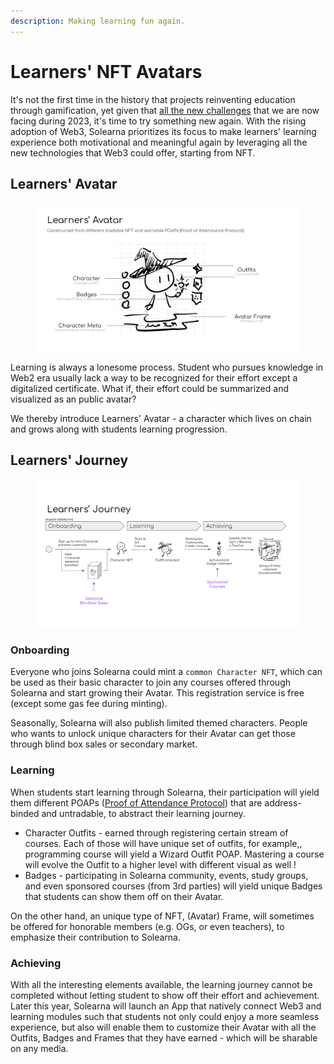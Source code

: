 ```yaml
---
description: Making learning fun again.
---
```


# Learners' NFT Avatars

It's not the first time in the history that projects reinventing education through gamification, yet given that [all the new challenges](../overview/our-ecosystem/) that we are now facing during 2023, it's time to try something new again. With the rising adoption of Web3, Solearna prioritizes its focus to make learners' learning experience both motivational and meaningful again by leveraging all the new technologies that Web3 could offer, starting from NFT.



## Learners' Avatar

<figure><img src="../.gitbook/assets/image (8).png" alt=""><figcaption></figcaption></figure>

Learning is always a lonesome process. Student who pursues knowledge in Web2 era usually lack a way to be recognized for their effort except a digitalized certificate. What if, their effort could be summarized and visualized as an public avatar?&#x20;

We thereby introduce Learners' Avatar - a character which lives on chain and grows along with students learning progression.&#x20;



## Learners' Journey

<figure><img src="../.gitbook/assets/image.png" alt=""><figcaption></figcaption></figure>

### Onboarding

Everyone who joins Solearna could mint a `common Character NFT`, which can be used as their basic character to join any courses offered through Solearna and start growing their Avatar. This registration service is free (except some gas fee during minting).

Seasonally, Solearna will also publish limited themed characters. People who wants to unlock unique characters for their Avatar can get those through blind box sales or secondary market.



### Learning

When students start learning through Solearna, their participation will yield them different POAPs ([Proof of Attendance Protocol](https://poap.xyz/)) that are address-binded and untradable, to abstract their learning journey.

* Character Outfits - earned through registering certain stream of courses. Each of those will have unique set of outfits, for example,, programming course will yield a Wizard Outfit POAP. Mastering a course will evolve the Outfit to a higher level with different visual as well !&#x20;
* Badges - participating in Solearna community, events, study groups, and even sponsored courses (from 3rd parties) will yield unique Badges that students can show them off on their Avatar.

On the other hand, an unique type of NFT, (Avatar) Frame, will sometimes be offered for honorable members (e.g. OGs, or even teachers), to emphasize their contribution to Solearna.&#x20;



### Achieving

With all the interesting elements available, the learning journey cannot be completed without letting student to show off their effort and achievement. Later this year, Solearna will launch an App that natively connect Web3 and learning modules such that students not only could enjoy a more seamless experience, but also will enable them to customize their Avatar with all the Outfits, Badges and Frames that they have earned - which will be sharable on  any media.&#x20;

